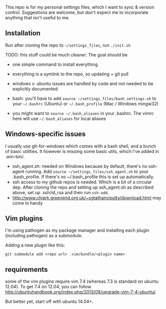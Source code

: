This repo is for my personal settings files, which I want to sync & version control.  Suggestions are welcome, but don't expect me to incorporate anything that isn't useful to me.

## Installation

Run after cloning the repo to `~/settings_files`, run `./init.sh`

TODO: this stuff could be much cleaner.  The goal should be
- one simple command to install everything
- everything is a symlink to the repo, so updating = git pull
- windows v. ubuntu issues are handled by code and not needed to be explicitly documented.

- bash: you'll have to add `source ~/settings_files/bash_settings.sh` to your `~/.bashrc` (Ubuntu) or `~/.bash_profile` (Mac / Windows mingw32)
- you might want to `source ~/.bash_aliases` in your .bashrc.  The vimrc here will use `~/.bash_aliases` for local aliases

## Windows-specific issues

I usually use git-for-windows which comes with a bash shell, and a bunch of basic utilities.  It however is missing some basic utils, which I've added in .win-bin/.

- ssh_agent.sh: needed on Windows because by default, there's no ssh-agent running.  Add `source ~/settings_files/ssh_agent.sh` to your .bash_profile.  If there's no ~/.bash_profile this is set up automatically.
- ssh access to my github repos is needed.  Which is a bit of a circular dep.  After cloning the repo and setting up ssh_agent.sh as described above, set up .ssh/id_rsa and then run `ssh-add`.
- http://www.chiark.greenend.org.uk/~sgtatham/putty/download.html may come in handy

## Vim plugins

I'm using pathogen as my package manager and installing each plugin (including pathogen) as a submodule.

Adding a new plugin like this:

`git submodule add <repo url> .vim/bundle/<plugin name>`

## requirements

some of the vim plugins require vim 7.4 (whereas 7.3 is standard on ubuntu 12.04).  To get 7.4 on 12.04, you can follow http://ubuntuhandbook.org/index.php/2013/08/upgrade-vim-7-4-ubuntu/.

But better yet, start off with ubuntu 14.04+.
